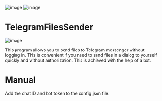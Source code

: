 
![image](https://img.shields.io/badge/Python-14354C?style=for-the-badge&logo=python&logoColor=white) ![image](https://img.shields.io/badge/Python-14354C?style=for-the-badge&logo=python&logoColor=white)


# TelegramFilesSender
![image](https://github.com/fuzzy-wuzzy-baf/TelegramFilesSender/assets/58778694/f9db9a34-6cd3-4f58-9541-4e181759aeda)

This program allows you to send files to Telegram messenger without logging in. This is convenient if you need to send files in a dialog to yourself quickly and without authorization. This is achieved with the help of a bot.
# Manual
Add the chat ID and bot token to the config.json file.
